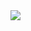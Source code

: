 <img src="https://img.shields.io/badge/Python-3776AB?style=for-the-badge&logo=Python&logoColor=white">
